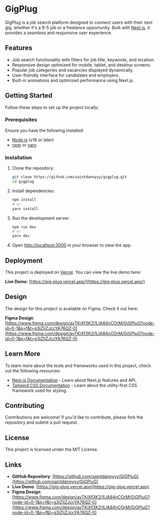 # GigPlug

GigPlug is a job search platform designed to connect users with their next gig, whether it's a 9-5 job or a freelance opportunity. Built with [Next.js](https://nextjs.org), it provides a seamless and responsive user experience.

## Features

- Job search functionality with filters for job title, keywords, and location.
- Responsive design optimized for mobile, tablet, and desktop screens.
- Popular job categories and vacancies displayed dynamically.
- User-friendly interface for candidates and employers.
- Built-in animations and optimized performance using Next.js.

## Getting Started

Follow these steps to set up the project locally:

### Prerequisites

Ensure you have the following installed:

- [Node.js](https://nodejs.org/) (v16 or later)
- [npm](https://www.npmjs.com/) or [yarn](https://yarnpkg.com/)

### Installation

1. Clone the repository:

   ```bash
   git clone https://github.com/saintdannyyy/gigplug.git
   cd gigplug
   ```

2. Install dependencies:

   ```bash
   npm install
   # or
   yarn install
   ```

3. Run the development server:

   ```bash
   npm run dev
   # or
   yarn dev
   ```

4. Open [http://localhost:3000](http://localhost:3000) in your browser to view the app.

## Deployment

This project is deployed on [Vercel](https://vercel.com). You can view the live demo here:

**Live Demo**: [https://gig-plug.vercel.app/](https://gig-plug.vercel.app/)

## Design

The design for this project is available on Figma. Check it out here:

**Figma Design**: [https://www.figma.com/design/avTKiXf3K2i1LlA84nCOrM/GiGPluG?node-id=0-1&p=f&t=g3iZIjZJccYA76QZ-0](https://www.figma.com/design/avTKiXf3K2i1LlA84nCOrM/GiGPluG?node-id=0-1&p=f&t=g3iZIjZJccYA76QZ-0)

## Learn More

To learn more about the tools and frameworks used in this project, check out the following resources:

- [Next.js Documentation](https://nextjs.org/docs) - Learn about Next.js features and API.
- [Tailwind CSS Documentation](https://tailwindcss.com/docs) - Learn about the utility-first CSS framework used for styling.

## Contributing

Contributions are welcome! If you'd like to contribute, please fork the repository and submit a pull request.

## License

This project is licensed under the MIT License.

## Links

- **GitHub Repository**: [https://github.com/saintdannyyy/GiGPluG](https://github.com/saintdannyyy/GiGPluG)
- **Live Demo**: [https://gig-plug.vercel.app](https://gig-plug.vercel.app)
- **Figma Design**: [https://www.figma.com/design/avTKiXf3K2i1LlA84nCOrM/GiGPluG?node-id=0-1&p=f&t=g3iZIjZJccYA76QZ-0](https://www.figma.com/design/avTKiXf3K2i1LlA84nCOrM/GiGPluG?node-id=0-1&p=f&t=g3iZIjZJccYA76QZ-0)

